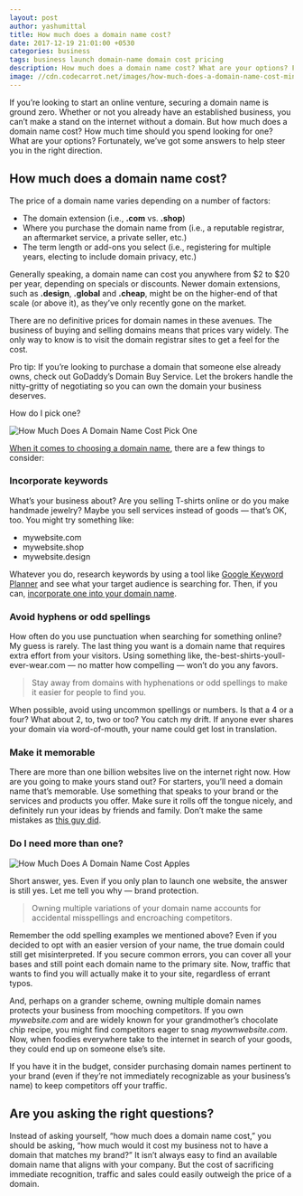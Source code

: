 ```yaml
---
layout: post
author: yashumittal
title: How much does a domain name cost?
date: 2017-12-19 21:01:00 +0530
categories: business
tags: business launch domain-name domain cost pricing
description: How much does a domain name cost? What are your options? Fortunately, we’ve got some answers to help steer you in the right direction.
image: //cdn.codecarrot.net/images/how-much-does-a-domain-name-cost-min.jpg
---
```


If you’re looking to start an online venture, securing a domain name is ground zero. Whether or not you already have an established business, you can’t make a stand on the internet without a domain. But how much does a domain name cost? How much time should you spend looking for one? What are your options? Fortunately, we’ve got some answers to help steer you in the right direction.

## How much does a domain name cost?

The price of a domain name varies depending on a number of factors:

* The domain extension (i.e., **.com** vs. **.shop**)
* Where you purchase the domain name from (i.e., a reputable registrar, an aftermarket service, a private seller, etc.)
* The term length or add-ons you select (i.e., registering for multiple years, electing to include domain privacy, etc.)

Generally speaking, a domain name can cost you anywhere from $2 to $20 per year, depending on specials or discounts. Newer domain extensions, such as **.design**, **.global** and **.cheap**, might be on the higher-end of that scale (or above it), as they’ve only recently gone on the market.

There are no definitive prices for domain names in these avenues. The business of buying and selling domains means that prices vary widely. The only way to know is to visit the domain registrar sites to get a feel for the cost.

Pro tip: If you’re looking to purchase a domain that someone else already owns, check out GoDaddy’s Domain Buy Service. Let the brokers handle the nitty-gritty of negotiating so you can own the domain your business deserves.

How do I pick one?

![How Much Does A Domain Name Cost Pick One](//cdn.codecarrot.net/images/pick-the-apple-from-tree.jpg)

[When it comes to choosing a domain name](/10-tips-for-choosing-the-perfect-domain-name), there are a few things to consider:

### Incorporate keywords

What’s your business about? Are you selling T-shirts online or do you make handmade jewelry? Maybe you sell services instead of goods — that’s OK, too. You might try something like:

* mywebsite.com
* mywebsite.shop
* mywebsite.design

Whatever you do, research keywords by using a tool like [Google Keyword Planner](//adwords.google.com/home/tools/keyword-planner/) and see what your target audience is searching for. Then, if you can, [incorporate one into your domain name](/domain-seo-can-including-keywords-in-a-domain-name-improve-search-ranking).

### Avoid hyphens or odd spellings

How often do you use punctuation when searching for something online? My guess is rarely. The last thing you want is a domain name that requires extra effort from your visitors. Using something like, the-best-shirts-youll-ever-wear.com — no matter how compelling — won’t do you any favors.

<blockquote>
Stay away from domains with hyphenations or odd spellings to make it easier for people to find you.
</blockquote>

When possible, avoid using uncommon spellings or numbers. Is that a 4 or a four? What about 2, to, two or too? You catch my drift. If anyone ever shares your domain via word-of-mouth, your name could get lost in translation.

### Make it memorable

There are more than one billion websites live on the internet right now. How are you going to make yours stand out? For starters, you’ll need a domain name that’s memorable. Use something that speaks to your brand or the services and products you offer. Make sure it rolls off the tongue nicely, and definitely run your ideas by friends and family. Don’t make the same mistakes as [this guy did](/buying-a-new-domain-name-avoid-these-stinky-domain-naming-mistakes).

### Do I need more than one?

![How Much Does A Domain Name Cost Apples](//cdn.codecarrot.net/images/a-bucket-of-apples.jpg)

Short answer, yes. Even if you only plan to launch one website, the answer is still yes. Let me tell you why — brand protection.

<blockquote>
Owning multiple variations of your domain name accounts for accidental misspellings and encroaching competitors.
</blockquote>

Remember the odd spelling examples we mentioned above? Even if you decided to opt with an easier version of your name, the true domain could still get misinterpreted. If you secure common errors, you can cover all your bases and still point each domain name to the primary site. Now, traffic that wants to find you will actually make it to your site, regardless of errant typos.

And, perhaps on a grander scheme, owning multiple domain names protects your business from mooching competitors. If you own *mywebsite.com* and are widely known for your grandmother’s chocolate chip recipe, you might find competitors eager to snag *myownwebsite.com*. Now, when foodies everywhere take to the internet in search of your goods, they could end up on someone else’s site.

If you have it in the budget, consider purchasing domain names pertinent to your brand (even if they’re not immediately recognizable as your business’s name) to keep competitors off your traffic.

## Are you asking the right questions?

Instead of asking yourself, “how much does a domain name cost,” you should be asking, “how much would it cost my business not to have a domain that matches my brand?” It isn’t always easy to find an available domain name that aligns with your company. But the cost of sacrificing immediate recognition, traffic and sales could easily outweigh the price of a domain.
